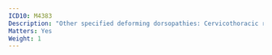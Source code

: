 ```yaml
---
ICD10: M4383
Description: "Other specified deforming dorsopathies: Cervicothoracic region"
Matters: Yes
Weight: 1
---
```


